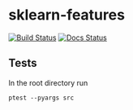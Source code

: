 # sklearn-features

[![Build Status](https://travis-ci.org/sixtwoeight-tech/sklearn-features.svg?branch=master)](https://travis-ci.org/sixtwoeight-tech/sklearn-features) [![Docs Status](https://readthedocs.org/projects/sklearn-features/badge/?version=latest)](http://sklearn-features.readthedocs.io/en/latest/?badge=latest)


## Tests

In the root directory run

```
ptest --pyargs src
```
